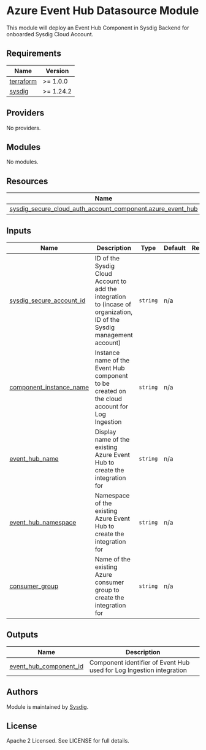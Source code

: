 # Azure Event Hub Datasource Module

This module will deploy an Event Hub Component in Sysdig Backend for onboarded Sysdig Cloud Account.

<!-- BEGINNING OF PRE-COMMIT-TERRAFORM DOCS HOOK -->
## Requirements

| Name | Version |
|------|---------|
| <a name="requirement_terraform"></a> [terraform](#requirement\_terraform) | >= 1.0.0 |
| <a name="requirement_sysdig"></a> [sysdig](#requirement\_sysdig) | >= 1.24.2 |

## Providers

No providers.

## Modules

No modules.

## Resources

| Name | Type |
|------|------|
| [sysdig_secure_cloud_auth_account_component.azure_event_hub](https://registry.terraform.io/providers/sysdiglabs/sysdig/latest/docs/resources/secure_cloud_auth_account_component) | resource |

## Inputs

| Name | Description | Type | Default | Required |
|------|-------------|------|---------|:--------:|
| <a name="input_sysdig_secure_account_id"></a> [sysdig\_secure\_account\_id](#input\_sysdig\_secure\_account\_id) | ID of the Sysdig Cloud Account to add the integration to (incase of organization, ID of the Sysdig management account) | `string` | n/a | yes |
| <a name="input_component_instance_name"></a> [component\_instance\_name](#input\_component\_instance\_name) | Instance name of the Event Hub component to be created on the cloud account for Log Ingestion | `string` | n/a | yes |
| <a name="input_event_hub_name"></a> [event\_hub\_name](#input\_event\_hub\_name) | Display name of the existing Azure Event Hub to create the integration for | `string` | n/a | yes |
| <a name="input_event_hub_namespace"></a> [event\_hub\_namespace](#input\_event\_hub\_namespace) | Namespace of the existing Azure Event Hub to create the integration for | `string` | n/a | yes |
| <a name="input_consumer_group"></a> [consumer\_group](#input\_consumer\_group) | Name of the existing Azure consumer group to create the integration for | `string` | n/a | yes |

## Outputs

| Name | Description |
|------|-------------|
| <a name="output_event_hub_component_id"></a> [event\_hub\_component\_id](#output\_event\_hub\_component\_id) | Component identifier of Event Hub used for Log Ingestion integration |
<!-- END OF PRE-COMMIT-TERRAFORM DOCS HOOK -->

## Authors

Module is maintained by [Sysdig](https://sysdig.com).

## License

Apache 2 Licensed. See LICENSE for full details.
